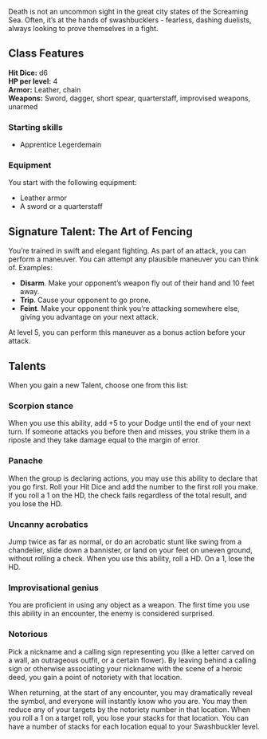 Death is not an uncommon sight in the great city states of the Screaming Sea. Often, it’s at the hands of swashbucklers - fearless, dashing duelists, always looking to prove themselves in a fight.
## Class Features

**Hit Dice:** d6\
**HP per level:** 4\
**Armor:** Leather, chain\
**Weapons:** Sword, dagger, short spear, quarterstaff, improvised weapons, unarmed
### Starting skills
- Apprentice Legerdemain
### Equipment
You start with the following equipment:
- Leather armor
- A sword or a quarterstaff
## Signature Talent: The Art of Fencing
You’re trained in swift and elegant fighting. As part of an attack, you can perform a maneuver. You can attempt any plausible maneuver you can think of. Examples:

- **Disarm**. Make your opponent’s weapon fly out of their hand and 10 feet away.
- **Trip**. Cause your opponent to go prone.
- **Feint**. Make your opponent think you’re attacking somewhere else, giving you advantage on your next attack.

At level 5, you can perform this maneuver as a bonus action before your attack.

## Talents
When you gain a new Talent, choose one from this list:

### Scorpion stance
When you use this ability, add +5 to your Dodge until the end of your next turn. If someone attacks you before then and misses, you strike them in a riposte and they take damage equal to the margin of error.

### Panache
When the group is declaring actions, you may use this ability to declare that you go first. Roll your Hit Dice and add the number to the first roll you make. If you roll a 1 on the HD, the check fails regardless of the total result, and you lose the HD.

### Uncanny acrobatics
Jump twice as far as normal, or do an acrobatic stunt like swing from a chandelier, slide down a bannister, or land on your feet on uneven ground, without rolling a check. When you use this ability, roll a HD. On a 1, lose the HD.

### Improvisational genius
You are proficient in using any object as a weapon. The first time you use this ability in an encounter, the enemy is considered surprised.

### Notorious
Pick a nickname and a calling sign representing you (like a letter carved on a wall, an outrageous outfit, or a certain flower). By leaving behind a calling sign or otherwise associating your nickname with the scene of a heroic deed, you gain a point of notoriety with that location.

When returning, at the start of any encounter, you may dramatically reveal the symbol, and everyone will instantly know who you are. You may then reduce any of your targets by the notoriety number in that location. When you roll a 1 on a target roll, you lose your stacks for that location. You can have a number of stacks for each location equal to your Swashbuckler level.
